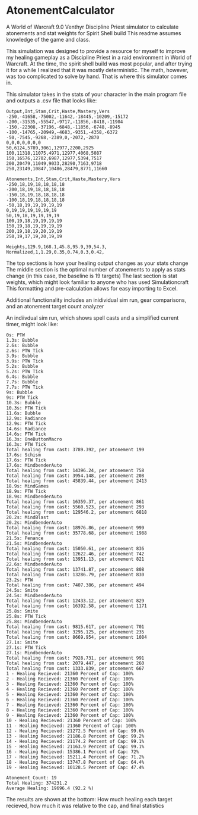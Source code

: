 # AtonementCalculator
A World of Warcraft 9.0 Venthyr Discipline Priest simulator to calculate atonements and stat weights for Spirit Shell build
This readme assumes knowledge of the game and class.

This simulation was designed to provide a resource for myself to improve my healing gameplay as a Discipline Priest in a raid environment in World of Warcraft.
At the time, the spirit shell build was most popular, and after trying it for a while I realized that it was mostly deterministic.
The math, however, was too complicated to solve by hand. That is where this simulator comes in.

This simulator takes in the stats of your character in the main program file and outputs a .csv file that looks like:
```
Output,Int,Stam,Crit,Haste,Mastery,Vers
-250,-41658,-75002,-11642,-18445,-10209,-15172
-200,-31535,-55547,-9717,-11856,-8418,-11904
-150,-22308,-37196,-6848,-11856,-6748,-8945
-100,-14765,-20949,-4683,-9351,-4358,-6372
-50,-7545,-9268,-2389,0,-2072,-2870
0,0,0,0,0,0,0
50,6124,5789,3061,12977,2200,2925
100,11318,11075,4971,12977,4068,5087
150,16576,12702,6987,12977,5394,7517
200,20479,11049,9033,28290,7163,9718
250,23149,10847,10486,28479,8771,11660

Atonements,Int,Stam,Crit,Haste,Mastery,Vers
-250,18,19,18,18,18,18
-200,18,19,18,18,18,18
-150,18,19,18,18,18,18
-100,18,19,18,18,18,18
-50,18,19,19,19,19,19
0,19,19,19,19,19,19
50,19,18,19,19,19,19
100,19,18,19,19,19,19
150,19,18,19,19,19,19
200,19,18,19,20,19,19
250,19,17,19,20,19,19

Weights,129.9,168.1,45.8,95.9,39,54.3,
Normalized,1,1.29,0.35,0.74,0.3,0.42,

```
The top sections is how your healing output changes as your stats change
The middle section is the optimal number of atonements to apply as stats change (in this case, the baseline is 19 targets)
The last section is stat weights, which might look familiar to anyone who has used Simulationcraft
This formatting and pre-calculation allows for easy importing to Excel.

Additional functionality includes an inidividual sim run, gear comparisons, and an atonement target count analyzer

An indiivdual sim run, which shows spell casts and a simplified current timer, might look like:
```
0s: PTW
1.3s: Bubble
2.6s: Bubble
2.6s: PTW Tick
3.9s: Bubble
3.9s: PTW Tick
5.2s: Bubble
5.2s: PTW Tick
6.4s: Bubble
7.7s: Bubble
7.7s: PTW Tick
9s: Bubble
9s: PTW Tick
10.3s: Bubble
10.3s: PTW Tick
11.6s: Bubble
12.9s: Radiance
12.9s: PTW Tick
14.6s: Radiance
14.6s: PTW Tick
16.3s: OneButtonMacro
16.3s: PTW Tick
Total healing from cast: 3789.392, per atonement 199
17.6s: Schism
17.6s: PTW Tick
17.6s: MindbenderAuto
Total healing from cast: 14396.24, per atonement 758
Total healing from cast: 3954.148, per atonement 208
Total healing from cast: 45839.44, per atonement 2413
18.9s: MindGames
18.9s: PTW Tick
18.9s: MindbenderAuto
Total healing from cast: 16359.37, per atonement 861
Total healing from cast: 5560.523, per atonement 293
Total healing from cast: 129546.2, per atonement 6818
20.2s: MindBlast
20.2s: MindbenderAuto
Total healing from cast: 18976.86, per atonement 999
Total healing from cast: 35778.68, per atonement 1988
21.5s: Penance
21.5s: MindbenderAuto
Total healing from cast: 15050.61, per atonement 836
Total healing from cast: 12622.46, per atonement 742
Total healing from cast: 13951.13, per atonement 821
22.6s: MindbenderAuto
Total healing from cast: 13741.87, per atonement 808
Total healing from cast: 13286.79, per atonement 830
23.2s: PTW
Total healing from cast: 7407.386, per atonement 494
24.5s: Smite
24.5s: MindbenderAuto
Total healing from cast: 12433.12, per atonement 829
Total healing from cast: 16392.58, per atonement 1171
25.8s: Smite
25.8s: PTW Tick
25.8s: MindbenderAuto
Total healing from cast: 9815.617, per atonement 701
Total healing from cast: 3295.125, per atonement 235
Total healing from cast: 8669.954, per atonement 1084
27.1s: Smite
27.1s: PTW Tick
27.1s: MindbenderAuto
Total healing from cast: 7928.731, per atonement 991
Total healing from cast: 2079.447, per atonement 260
Total healing from cast: 1333.839, per atonement 667
1 - Healing Recieved: 21360 Percent of Cap: 100%
2 - Healing Recieved: 21360 Percent of Cap: 100%
3 - Healing Recieved: 21360 Percent of Cap: 100%
4 - Healing Recieved: 21360 Percent of Cap: 100%
5 - Healing Recieved: 21360 Percent of Cap: 100%
6 - Healing Recieved: 21360 Percent of Cap: 100%
7 - Healing Recieved: 21360 Percent of Cap: 100%
8 - Healing Recieved: 21360 Percent of Cap: 100%
9 - Healing Recieved: 21360 Percent of Cap: 100%
10 - Healing Recieved: 21360 Percent of Cap: 100%
11 - Healing Recieved: 21360 Percent of Cap: 100%
12 - Healing Recieved: 21272.5 Percent of Cap: 99.6%
13 - Healing Recieved: 21186.8 Percent of Cap: 99.2%
14 - Healing Recieved: 21174.2 Percent of Cap: 99.1%
15 - Healing Recieved: 21163.9 Percent of Cap: 99.1%
16 - Healing Recieved: 15386.1 Percent of Cap: 72%
17 - Healing Recieved: 15211.4 Percent of Cap: 71.2%
18 - Healing Recieved: 13747.8 Percent of Cap: 64.4%
19 - Healing Recieved: 10128.5 Percent of Cap: 47.4%

Atonement Count: 19
Total Healing: 374231.2
Average Healing: 19696.4 (92.2 %)
```
The results are shown at the bottom: How much healing each target recieved, how much it was relative to the cap, and final statistics
